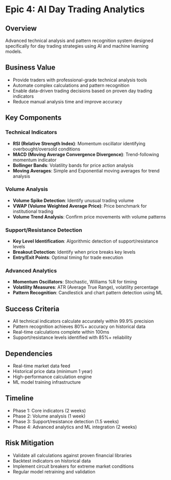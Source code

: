 # Epic 4: AI Day Trading Analytics

## Overview

Advanced technical analysis and pattern recognition system designed specifically for day trading strategies using AI and machine learning models.

## Business Value

- Provide traders with professional-grade technical analysis tools
- Automate complex calculations and pattern recognition
- Enable data-driven trading decisions based on proven day trading indicators
- Reduce manual analysis time and improve accuracy

## Key Components

### Technical Indicators

- **RSI (Relative Strength Index)**: Momentum oscillator identifying overbought/oversold conditions
- **MACD (Moving Average Convergence Divergence)**: Trend-following momentum indicator
- **Bollinger Bands**: Volatility bands for price action analysis
- **Moving Averages**: Simple and Exponential moving averages for trend analysis

### Volume Analysis

- **Volume Spike Detection**: Identify unusual trading volume
- **VWAP (Volume Weighted Average Price)**: Price benchmark for institutional trading
- **Volume Trend Analysis**: Confirm price movements with volume patterns

### Support/Resistance Detection

- **Key Level Identification**: Algorithmic detection of support/resistance levels
- **Breakout Detection**: Identify when price breaks key levels
- **Entry/Exit Points**: Optimal timing for trade execution

### Advanced Analytics

- **Momentum Oscillators**: Stochastic, Williams %R for timing
- **Volatility Measures**: ATR (Average True Range), volatility percentage
- **Pattern Recognition**: Candlestick and chart pattern detection using ML

## Success Criteria

- All technical indicators calculate accurately within 99.9% precision
- Pattern recognition achieves 80%+ accuracy on historical data
- Real-time calculations complete within 100ms
- Support/resistance levels identified with 85%+ reliability

## Dependencies

- Real-time market data feed
- Historical price data (minimum 1 year)
- High-performance calculation engine
- ML model training infrastructure

## Timeline

- Phase 1: Core indicators (2 weeks)
- Phase 2: Volume analysis (1 week)
- Phase 3: Support/resistance detection (1.5 weeks)
- Phase 4: Advanced analytics and ML integration (2 weeks)

## Risk Mitigation

- Validate all calculations against proven financial libraries
- Backtest indicators on historical data
- Implement circuit breakers for extreme market conditions
- Regular model retraining and validation
